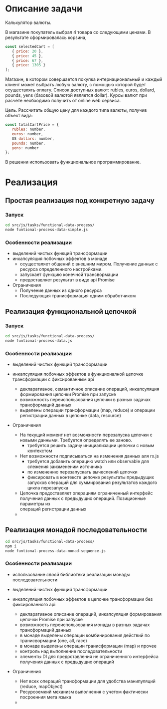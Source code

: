 # Описание задачи
Калькулятор валюты.

В магазине покупатель выбрал 4 товара со следующими ценами.
В результате сформировалась корзина,
``` js
const selectedCart = [
   { price: 20 },
   { price: 45 },
   { price: 67 },
   { price: 1305 }
];
```
Магазин, в котором совершается покупка интернациональный и каждый клиент может выбрать любую валюту, с помощью которой будет осуществлять оплату.
Список доступных валют: rubles, euros, dollard, pounds, yens (базовой валютой является dollar).
Курсы валют при расчете необходимо получить от online web сервиса.

Цель. Рассчитать общую цену для каждого типа валюты, получив объект вида:

``` js
const totalCartPrice = { 
   rubles: number,
   euros: number,
   US dollars: number,
   pounds: number,
   yens: number
};
``` 

В решении использовать функциональное программирование.

# Реализация
## Простая реализация под конкретную задачу
### Запуск
``` bash
cd src/js/tasks/functional-data-process/
node funtional-process-data-simple.js
```
### Особенности реализации
* выделений чистых функций трансформации
* инкапсуляция побочных эффектов в монаде
    * осуществляет общений с внешним миром. Получение данных с ресурса определенного настройками.
    * запускает функцию конечной трансвормации
    * предоставляет результат в виде api Promise
* Ограничения
    * Получение данных из одного ресурса
    * Последующая транисформация одним обработчиком
 
## Реализация функциональной цепочкой
### Запуск
``` bash
cd src/js/tasks/functional-data-process/
node funtional-process-data.js
```
### Особенности реализации
* выделений чистых функций трансформации
* инкапсуляция побочных эффектов в функционалной цепочке трансформации с фиксированным api
    * декларативное, семантичное описание операций, инкапсуляция формирования цепочки Promise при запуске 
    * возможность переиспользования цепочки в разных задачах трансформаций данных
    * выделены операции трансформации (map, reduce) и операции регистрации данных в цепочке (data, resource)
    
* Ограничения
    * На текущий момент нет возможности перезапуска цепочки с новыми данными. Требуется определять ее заново.
        * требуется решить задачу инициализации цепочки с новым контекстом
    * Нет возможности подписываться на изменения данных аля rx.js
        * требуется добавить операцию watch или observable для слежения заизмененим источника
        * по изменению перезапускать вычеслений цепочки
        * фиксировать в контексте цепочке результаты предыдущих запусков операций для суммирования результатов каждого цикла перезапуска  
    * Цепочка предоставляет операциям ограниченный интерфейс получения данных с предыдущих операций. Позиционные параметры из  
    операций регистрации данных
    * 
    
## Реализация монадой последовательности
``` bash
cd src/js/tasks/functional-data-process/
npm i
node funtional-process-data-monad-sequence.js
```
### Особенности реализации
* использование *своей* библиотеки реализации монады последовательности
* выделений чистых функций трансформации
* инкапсуляция побочных эффектов в цепочке трансформации без фиксированного api
    * декларативное описание операций, инкапсуляция формирования цепочки Promise при запуске 
    * возможность переиспользования монады в разных задачах трансформаций данных
    * в монаде выделены операции комбинирования действий по транисвормации (one, all, race)
    * в монаде выделены операции транисформации (map) и прочее
    * контроль над выполнение последовательности
    * элементы DI для предоставления не ограниченного интерфейса получения данных с предыдущих операций 
    
* Ограничения
    * Нет всех операций трансформации для удобства манипуляций (reduce, mapObject)
    * Ресурсоемкий механизм выполнения с учетом фактически посроенния мета языка
    * 
